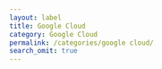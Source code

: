 ```yaml
---
layout: label
title: Google Cloud
category: Google Cloud
permalink: /categories/google cloud/
search_omit: true
---
```

